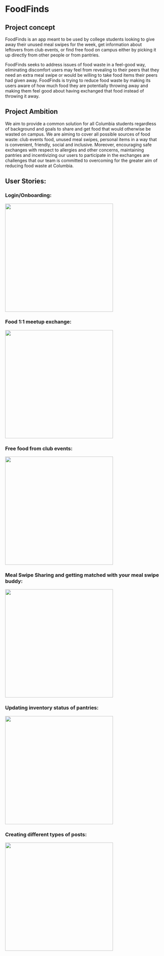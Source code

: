 # FoodFinds

## Project concept

FoodFinds is an app meant to be used by college students looking to give away their unused meal swipes for the week, get information about leftovers from club events, or find free food on campus either by picking it up directly from other people or from pantries.

FoodFinds seeks to address issues of food waste in a feel-good way, eliminating discomfort users may feel from revealing to their peers that they need an extra meal swipe or would be willing to take food items their peers had given away. FoodFinds is trying to reduce food waste by making its users aware of how much food they are potentially throwing away and making them feel good about having exchanged that food instead of throwing it away.

## Project Ambition
We aim to provide a common solution for all Columbia students regardless of background and goals to share and get food that would otherwise be wasted on campus. We are aiming to cover all possible sources of food waste: club events food, unused meal swipes, personal items in a way that is convenient, friendly, social and inclusive. Moreover, encouraging safe exchanges with respect to allergies and other concerns, maintaining pantries and incentivizing our users to participate in the exchanges are challenges that our team is committed to overcoming for the greater aim of reducing food waste at Columbia.

## User Stories:

### Login/Onboarding:

<img src="http://g.recordit.co/tr9txU4Cb4.gif" width=350>

### Food 1:1 meetup exchange:

<img src="http://g.recordit.co/f2afFEmbSf.gif" width=350>

### Free food from club events:

<img src="http://g.recordit.co/aBtHDiAJpU.gif" width=350>

### Meal Swipe Sharing and getting matched with your meal swipe buddy:

<img src="http://g.recordit.co/XXs6oA9DMA.gif" width=350>

### Updating inventory status of pantries:

<img src="http://g.recordit.co/E8GUlKtt8b.gif" width=350>

### Creating different types of posts:

<img src="http://g.recordit.co/IxsttDPL3s.gif" width=350>

